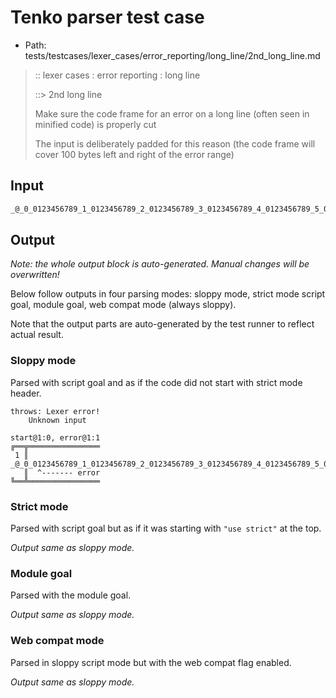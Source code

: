 # Tenko parser test case

- Path: tests/testcases/lexer_cases/error_reporting/long_line/2nd_long_line.md

> :: lexer cases : error reporting : long line
>
> ::> 2nd long line
>
> Make sure the code frame for an error on a long line (often seen in minified code) is properly cut
>
> The input is deliberately padded for this reason (the code frame will cover 100 bytes left and right of the error range)

## Input

`````js
_@_0_0123456789_1_0123456789_2_0123456789_3_0123456789_4_0123456789_5_0123456789_6_0123456789_7_0123456789_8_0123456789_9_0123456789_10_0123456789_11_0123456789_12_0123456789_13_0123456789_14_0123456789_15_0123456789_16_0123456789_17_0123456789_18_0123456789_19_0123456789_20
`````

## Output

_Note: the whole output block is auto-generated. Manual changes will be overwritten!_

Below follow outputs in four parsing modes: sloppy mode, strict mode script goal, module goal, web compat mode (always sloppy).

Note that the output parts are auto-generated by the test runner to reflect actual result.

### Sloppy mode

Parsed with script goal and as if the code did not start with strict mode header.

`````
throws: Lexer error!
    Unknown input

start@1:0, error@1:1
╔══╦════════════════
 1 ║ _@_0_0123456789_1_0123456789_2_0123456789_3_0123456789_4_0123456789_5_0123456789_6_0123456789_7_012345
   ║  ^------- error
╚══╩════════════════

`````

### Strict mode

Parsed with script goal but as if it was starting with `"use strict"` at the top.

_Output same as sloppy mode._

### Module goal

Parsed with the module goal.

_Output same as sloppy mode._

### Web compat mode

Parsed in sloppy script mode but with the web compat flag enabled.

_Output same as sloppy mode._

